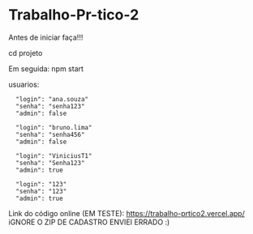 # Trabalho-Pr-tico-2
Antes de iniciar faça!!!

cd projeto

Em seguida:
npm start

usuarios:
      
      "login": "ana.souza"
      "senha": "senha123"
      "admin": false

      "login": "bruno.lima"
      "senha": "senha456"
      "admin": false

      "login": "ViniciusT1"
      "senha": "Senha123"
      "admin": true

      "login": "123"  
      "senha": "123"
      "admin": true

Link do código online (EM TESTE): https://trabalho-prtico2.vercel.app/
iGNORE O ZIP DE CADASTRO ENVIEI ERRADO :)

